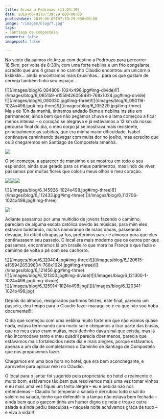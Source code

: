 ```yaml
---
title: Arzua a Pedrouzo (11.04.19)
date: 2019-06-02T07:39:29.000+00:00
publishdate: 2019-06-02T07:39:29.000+00:00
image: "/images/blog/7.jpg"
tags:
- santiago de compostela
comments: false
imagepost: false

---
```

No sexto dia saímos de Arzua com destino a Pedrouzo para percorrer 18,5km, por volta de 8:30h, com uma forte neblina e um frio congelante, acredito que uns 4 graus e no caminho Cláudio encontrou um unicórnio kkkkkkk… ainda encontramos mais bruxinhas… para os que gostam de cerveja também tinha seu espaço…
<div>
![](/images/blog/6_084809-1024x498.jpg#img-divide)![](/images/blog/6_085159-e1559426058481-768x1024.jpg#img-divide)
</div>
<div>
![](/images/blog/6_090030.jpg#img-three)![](/images/blog/6_090116-1024x498.jpg#img-three)![](/images/blog/6_105229.jpg#img-three)
</div>
Mais de 10h da manhã, tínhamos andado 6kme a neblina insistia em permanecer, ainda bem que não pegamos chuva e a lama começou a ficar menos intensa – o coração se alegrava e já estávamos a 12 km do nosso percurso final do dia, o meu corpo já se mostrava mais resistente, principalmente as subidas, que era minha maior dificuldade, Isabel continuava caminhando devagar com muita dor no joelho, mas acredito que os 3 chegaremos em Santiago de Compostela amanhã.

![](/images/blog/6_134155-1024x576.jpg#img)

O sol começou a aparecer de mansinho e se mostrou em todo o seu esplendor, ainda que gelado para os meus parâmetros, mas lindo de viver, passamos por muitas flores que coloriu meus olhos e meu coração.

![](/images/blog/6_194517-1024x498.jpg#img-three)![](/images/blog/6_194413-1024x498.jpg#img-three)![](/images/blog/6_150015-1024x498.jpg#img-three)
<div>
![](/images/blog/6_145926-1024x498.jpg#img-three)![](/images/blog/6_112433.jpg#img-three)![](/images/blog/6_113706-1024x498.jpg#img-three)
</div>

![](/images/blog/6_113740.jpg#img)

Adiante passamos por uma multidão de jovens fazendo o caminho, pareciam de alguma escola católica devido às músicas, para mim eles estavam turistando, muitos namorando de mãos dadas, passeando devagar, foi difícil ultrapassa-los, preferimos parar e almoçar para que eles continuassem seu passeio. O local era mais moderno que os outros por que passamos, encontramos lá um brasileiro que mora na França e que fazia o caminho de volta a pé com seu cachorro.
<div>
![](/images/blog/6_120404.jpg#img-three)![](/images/blog/6_120615-e1559426539604-768x1024.jpg#img-three)![](/images/blog/6_121456.jpg#img-three)
</div>
<div>
![](/images/blog/6_121300.jpg#img-divide)![](/images/blog/6_121300-1-1024x498.jpg#img-divide)
</div>
![](/images/blog/6_125914-1024x498.jpg)![](/images/blog/6_120341-1024x498.jpg)

Depois do almoço, revigorados partimos felizes, este final, pareceu um passeio, deu tempo para o Claudio fazer macaquice e eu que não sou boba documentei!!!

O dia que começou com uma neblina muito forte em que não víamos quase nada, estava terminando com muito sol e chegamos a tirar parte das blusas, que no meu caso eram muitas, meu dedinho dava sinal que existia, mas já não incomodava tanto e meu quadril parecia doer menos, parecia que estávamos mais fortalecidos neste dia e mais alegres, porque estávamos apenas a um dia de completarmos o Caminho de Santiago de Compostela que nos propusemos fazer.

Chegamos em uma boa hora no hotel, que era bem aconchegante, e aproveitei para aplicar reiki no Cláudio.

O local para o jantar foi sugerido pela proprietária do hotel e realmente é muito bom, estávamos tão bem que resolvemos mais uma vez tomar vinhos e eu mais uma vez fiquei um tanto alegre – eu e bebida não nos entendemos – Claudio foi temperar a salada e derrubou todo o sal do saleiro na salada, tenho que defendê-lo a tampa não estava bem fechada – ainda bem que o garçom tinha um humor digno de nota e trouxe outra salada e ainda pediu desculpas – naquela noite achávamos graça de tudo – e viva a vida!!!